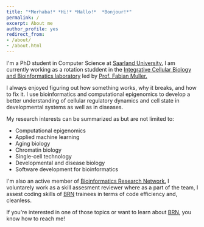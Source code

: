 ```yaml
---
title: "*Merhaba!* *Hi!* *Hallo!*  *Bonjour!*"
permalink: /
excerpt: About me
author_profile: yes
redirect_from:
- /about/
- /about.html
---
```


I'm a PhD student in Computer Science at [Saarland University.](https://www.uni-saarland.de/en/department/department-of-computer-science.html) I am currently working as a rotation studdent in the [Integrative Cellular Biology and Bioinformatics laboratory](https://icb.uni-saarland.de/) led by [Prof. Fabian Muller.](https://icb.uni-saarland.de/people/fabian-muller/)

I always enjoyed figuring out how something works, why it breaks, and how to fix it. I use bioinformatics and computational epigenomics to develop a better understanding of cellular regulatory dynamics and cell state in developmental systems as well as in diseases.

My research interests can be summarized as but are not limited to:

*  Computational epigenomics
*  Applied machine learning 
*  Aging biology 
*  Chromatin biology 
*  Single-cell technology
*  Developmental and disease biology
*  Software development for bioinformatics


I'm also an active member of [Bioinformatics Research Network.](https://www.bio-net.dev/) I voluntarely work as a skill assesment reviewer where as a part of the team, I assest coding skills of [BRN](https://www.bio-net.dev/) trainees in terms of code efficiency and, cleanless.

If you're interested in one of those topics or want to learn about [BRN](https://www.bio-net.dev/), you know how to reach me!